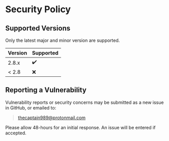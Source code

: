 # Security Policy

## Supported Versions

Only the latest major and minor version are supported.

| Version | Supported          |
| ------- | ------------------ |
| 2.8.x   | :heavy_check_mark: |
| < 2.8   | :x:                |

## Reporting a Vulnerability

Vulnerability reports or security concerns may be submitted as a new issue in GitHub, or emailed to:

><thecaptain989@protonmail.com>

Please allow 48-hours for an initial response. An issue will be entered if accepted.
